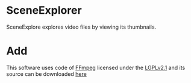 # SceneExplorer

SceneExplore explores video files by viewing its thumbnails.

# Add
This software uses code of <a href=http://ffmpeg.org>FFmpeg</a> licensed under the
<a href=http://www.gnu.org/licenses/old-licenses/lgpl-2.1.html>LGPLv2.1</a> and its
source can be downloaded <a href=https://github.com/ambiesoft/SceneExplorer>here</a>
